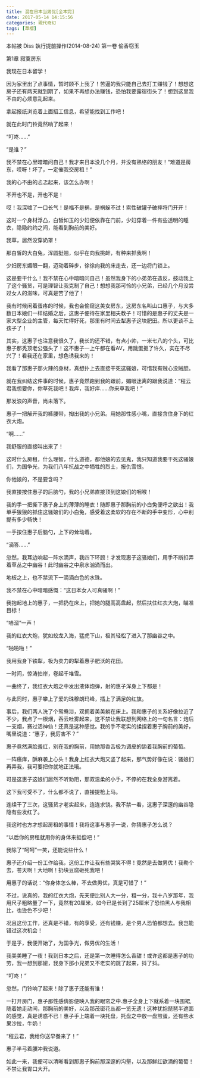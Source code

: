 ```yaml
---
title: 混在日本当男优[全本完]
date: 2017-05-14 14:15:56
categories: 現代奇幻
tags: [草榴]
---
```

本帖被 Diss 執行提前操作(2014-08-24)
第一卷 偷香窃玉

第1章 寂寞房东

我现在日本留学！

因为家里出了点事情，暂时顾不上我了！苦逼的我只能自己去打工赚钱了！想想这房子还有两天就到期了，如果不再想办法赚钱，恐怕我要露宿街头了！想到这里我不由的心烦意乱起来。

拿起报纸浏览着上面招工信息，希望能找到工作吧！

就在此时门铃竟然响了起来！

“叮咚……”

“是谁？”

我不禁在心里暗暗问自己！我才来日本没几个月，并没有熟络的朋友！“难道是房东，哎呀！坏了，一定催我交房租！”

我的心不由的忐忑起来，该怎么办啊！

不开也不是，开也不是！

哎！我深嘘了一口长气！是福不是祸，是祸躲不过！索性破罐子破摔将门开开！

这时一个身材浮凸，白皙如玉的少妇便依靠在门前，少妇穿着一件有些透明的睡衣，隐隐约约之间，能看到胸前的美好。

我草，居然没穿奶罩！

那白皙的大白兔，浑圆挺翘，似乎在向我挑衅，有种来抓我啊！

少妇房东媚眼一翻，迈动着碎步，徐徐向我的床走去，还一边将门锁上。

这是要干什么！我不禁在心中暗暗问自己！虽然我身下的小弟弟在造反，鼓动我上了这个骚货，可是理智让我克制了自己！想想我那可怜的小兄弟，已经几个月没尝过女人的滋味，可真是苦了他了！

我有时候闲着蛋疼的时候，我也会偷窥这美女房东，这房东名叫山口惠子，与大多数日本娘们一样结婚之后，这惠子便待在家里相夫教子！可惜的是惠子的丈夫是一家大型企业的主管，每天忙得好死，那里有时间去犁惠子这块肥田。所以更谈不上孩子了！

其实，这惠子也注意我很久了，我长的还不错，有点小帅，一米七八的个头，可比惠子那秃顶老公强头了！这不惠子一上午都在看AV，用跳蛋抠了许久，实在不尽兴了！看我还在家里，想色诱我来的！

我看了那惠子那火辣的身材，真想扑上去直接干死这骚娘，可惜我有贼心没贼胆。

就在我纠结这件事的时候，惠子竟然跑到我的跟前，媚眼迷离的跟我说道：“程云君我想要你，你草死我吧！我痒，我好痒……你来草我吧！”

那发浪的声音，尚未落下。

惠子一把解开我的裤腰带，掏出我的小兄弟。用她那性感小嘴，直接含住身下的红衣大炮。

“啊……”

我舒服的直接叫出来了！

这时什么房租，什么理智，什么道德，都他娘的去见鬼，我只知道我要干死这骚娘们，为国争光，为我们八年抗战之中牺牲的烈士，报仇雪恨。

你他娘的，不是要含吗？

我直接按住惠子的后脑勺，我的小兄弟直接顶到这娘们的咽喉！

我的手一把撕下惠子身上的薄薄的睡衣！随即惠子那胸前的小白兔便呼之欲出！我单手狠狠的抓住这骚娘们的小白兔，感受着这柔软的存在不断的手中变形，心中别提有多少畅快！

一手按住惠子后脑勺，上下的耸动着。

“滴答……”

忽然，我耳边响起一阵水滴声，我四下环顾！才发现惠子这骚娘们，用手不断扣弄着草丛之中幽谷！此时幽谷之中泉水汹涌而出。

地板之上，也不禁流下一滴滴白色的水珠。

我不禁在心中暗暗感慨：“这日本女人可真骚啊！”

我抱起地上的惠子，一把扔在床上，把她的腿高高盘起，然后扶住红衣大炮，瞄准目标！

“哧溜”一声！

我的红衣大炮，犹如蛟龙入海，猛虎下山，极其轻松了进入了那幽谷之中。

“啪啪啪！”

我用我身下铁犁，极为卖力的犁着惠子肥沃的花田。

一时间，惊涛拍岸，卷起千堆雪。

一曲终了，我红衣大炮之中发出液体炮弹，射的惠子浑身上下都是！

与此同时，惠子攀上了爱的珠穆朗玛峰，插上了满足的红旗。

事后，我们两人洗了个鸳鸯浴，双拥着美美躺在床上。我和惠子的关系好像拉近了不少，我点了一根烟，吞云吐雾起来，这不禁让我联想到网络上的一句名言：炮后一支烟，赛过活神仙！还真是这种感觉。我的手不老实的揉捏着惠子胸前的美好，嘴里说道：“惠子，我厉害不？”

惠子竟然满脸羞红，别在我的胸前，用她那香舌极为调皮的舔着我胸前的葡萄。

一阵瘙痒，酥麻袭上心头！我身上红衣大炮又竖了起来，那气势好像在说：骚娘们再弄我，我可要把你就地正法哦。

可是这惠子这娘们居然不听劝阻，那双温柔的小手，不停的在我全身游离着。

这下我可受不了，什么都不说了，直接提枪上马。

连续干了三次，这骚货才老实起来，连连求饶。我不禁一看，这惠子深邃的幽谷隐隐有些发红了。

我这时也方才想起房租的事情！我将这事与惠子一说，你猜惠子怎么说？

“以后你的房租就用你的身体来抵偿吧！”

我除了“呵呵”一笑，还能说些什么！

惠子还介绍一份工作给我，这份工作让我有些哭笑不得！竟然是去做男优！我勒个去，苍天啊！大地啊！扔块豆腐砸死我吧！

用惠子的话说：“你身体怎么棒，不去做男优，真是可惜了！”

不过，说真的，我的红衣大炮，先天便比别人大一分，粗一分，我十八岁那年，我用尺子粗略量了一下，竟然有20厘米，如今已是长到了25厘米了恐怕黑人与我相比，也逊色不少吧！

况且这份工作，还真是不错，有的享受，还有钱赚，是个男人恐怕都想去。我岂能错过这次机会！

于是乎，我便开始了，为国争光，做男优的生活！

我美美睡了一夜！我到日本之后，还是第一次睡得怎么香甜！或许这都是惠子的功劳，我一想到那妞，我身下那小兄弟又不老实的跳了起来，抖了抖。

“叮咚！”

忽然，门铃响了起来！除了惠子还能有谁！

一打开房门，惠子那性感倩影便映入我的眼帘之中.惠子全身上下就系着一块围裙,随着她走动间，那胸前的美好，以及那茂密花丛都一览无遗！这种犹抱琵琶半遮面的感觉，真是诱惑不已！惠子手上端着一块托盘，托盘之中放一盘煎蛋，还有些水果沙拉，牛奶！

“程云君，我给你送早餐来了！”

惠子半弓着腰冲我说道。

如此一来，我便可以清晰看到那惠子胸前那深邃的沟壑，以及那鲜红欲滴的葡萄！不禁让我胃口大开。